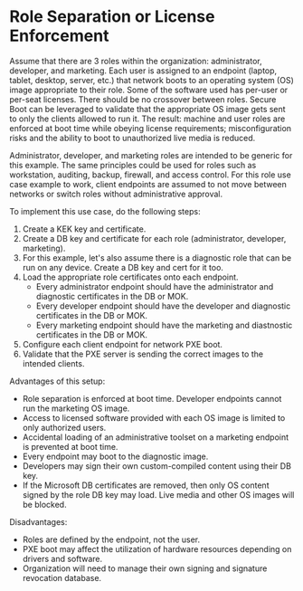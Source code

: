 # Role Separation or License Enforcement
Assume that there are 3 roles within the organization: administrator, developer, and marketing. Each user is assigned to an endpoint (laptop,
tablet, desktop, server, etc.) that network boots to an operating system (OS) image appropriate to their role. Some of the software used has
per-user or per-seat licenses. There should be no crossover between roles. Secure Boot can be leveraged to validate that the appropriate
OS image gets sent to only the clients allowed to run it. The result: machine and user roles are enforced at boot time while
obeying license requirements; misconfiguration risks and the ability to boot to unauthorized live media is reduced.

Administrator, developer, and marketing roles are intended to be generic for this example. The same principles could be used for roles
such as workstation, auditing, backup, firewall, and access control. For this role use case example to work, client endpoints are assumed
to not move between networks or switch roles without administrative approval.

To implement this use case, do the following steps:
1. Create a KEK key and certificate.
2. Create a DB key and certificate for each role (administrator, developer, marketing).
3. For this example, let's also assume there is a diagnostic role that can be run on any device. Create a DB key and cert for it too.
4. Load the appropriate role certificates onto each endpoint.
   - Every administrator endpoint should have the administrator and diagnostic certificates in the DB or MOK.
   - Every developer endpoint should have the developer and diagnostic certificates in the DB or MOK.
   - Every marketing endpoint should have the marketing and diastnostic certificates in the DB or MOK.
5. Configure each client endpoint for network PXE boot.
6. Validate that the PXE server is sending the correct images to the intended clients.

Advantages of this setup:
- Role separation is enforced at boot time. Developer endpoints cannot run the marketing OS image.
- Access to licensed software provided with each OS image is limited to only authorized users.
- Accidental loading of an administrative toolset on a marketing endpoint is prevented at boot time.
- Every endpoint may boot to the diagnostic image.
- Developers may sign their own custom-compiled content using their DB key.
- If the Microsoft DB certificates are removed, then only OS content signed by the role DB key may load. Live media and other OS images will be blocked.

Disadvantages:
- Roles are defined by the endpoint, not the user.
- PXE boot may affect the utilization of hardware resources depending on drivers and software.
- Organization will need to manage their own signing and signature revocation database.
